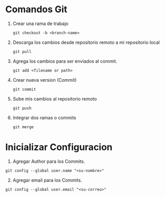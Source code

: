 # Comandos Git

1. Crear una rama de trabajo
    ```
    git checkout -b <branch-name>
    ```

2. Descarga los cambios desde repositorio remoto a mi repositorio local
    ```
    git pull
    ```

3. Agrega los cambios para ser enviados al commit.
    ```
    git add <filename or path>
    ```

4. Crear nueva version (Commit)
    ```
    git commit
    ```
5. Sube mis cambios al repositorio remoto
    ```
    git push
    ```

6. Integrar dos ramas o commits
    ```
    git merge
    ```

# Inicializar Configuracion

1. Agregar Author para los Commits.
```
git config --global user.name "<su-nombre>"
```

2. Agregar email para los Commits.
```
git config --global user.email "<su-correo>"
```